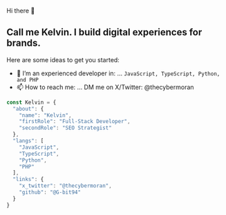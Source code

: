 Hi there 👋
## Call me Kelvin. I build digital experiences for brands.

Here are some ideas to get you started:
- 🌱 I’m an experienced developer in: ... `JavaScript, TypeScript, Python, and PHP`
- 📫 How to reach me: ... DM me on X/Twitter: @thecybermoran

```javascript
const Kelvin = {
  "about": {
    "name": "Kelvin",
    "firstRole": "Full-Stack Developer", 
    "secondRole": "SEO Strategist"
  },
  "langs": [
    "JavaScript", 
    "TypeScript",
    "Python",
    "PHP"
  ],
  "links": {
    "x_twitter": "@thecybermoran",
    "github": "@G-bit94"
  }
}

```
<!--
[![Kelvins's GitHub stats](https://github-readme-stats.vercel.app/api?username=G-bit94&show_icons=true&theme=radical)](

![GitHub Streak](https://github-readme-streak-stats.herokuapp.com?user=G-bit94&theme=cobalt&date_format=j%20M%5B%20Y%5D&background=000000&border=7536B2&stroke=9243DD&ring=89502D&fire=FF9554&currStreakNum=D280FF&sideNums=BC52FF&currStreakLabel=64EAE2&sideLabels=48A8A2&dates=A42EE5)
-->
